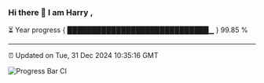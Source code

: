 ### Hi there 👋 I am Harry , 

⏳ Year progress { █████████████████████████████▁ } 99.85 %

---

⏰ Updated on Tue, 31 Dec 2024 10:35:16 GMT

![Progress Bar CI](https://github.com/duykhang68/duykhang68/workflows/Progress%20Bar%20CI/badge.svg)
